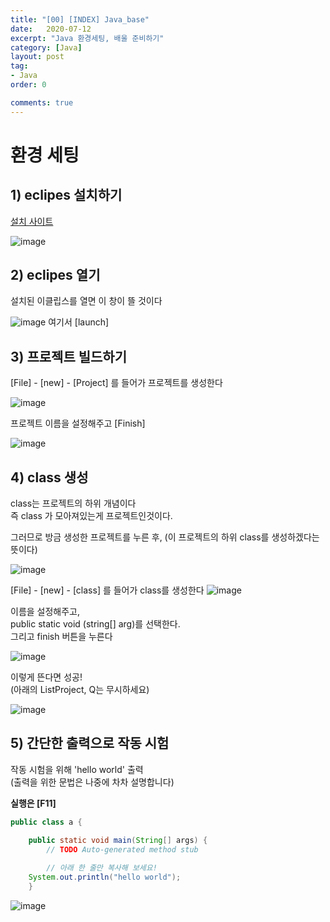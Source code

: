 ```yaml
---
title: "[00] [INDEX] Java_base"
date:   2020-07-12
excerpt: "Java 환경세팅, 배울 준비하기"
category: [Java]
layout: post
tag:
- Java
order: 0

comments: true
---
```



# 환경 세팅

## 1) eclipes 설치하기  

[설치 사이트](https://www.eclipse.org/downloads/)

![image](https://user-images.githubusercontent.com/76824611/114295833-a6673480-9ae2-11eb-94aa-df3673e2854a.png)
  
## 2) eclipes 열기  

설치된 이클립스를 열면 이 창이 뜰 것이다

![image](https://user-images.githubusercontent.com/76824611/114295848-cbf43e00-9ae2-11eb-80eb-08e0217cd2cf.png)
여기서 [launch]


## 3) 프로젝트 빌드하기  
[File] - [new] - [Project] 를 들어가 프로젝트를 생성한다

![image](https://user-images.githubusercontent.com/76824611/114295911-48871c80-9ae3-11eb-87fb-300e62f89682.png)



프로젝트 이름을 설정해주고 [Finish]


![image](https://user-images.githubusercontent.com/76824611/114296026-ef6bb880-9ae3-11eb-86ee-ee9483d4aa65.png)

## 4) class 생성  
class는 프로젝트의 하위 개념이다  
즉 class 가 모아져있는게 프로젝트인것이다.  


그러므로 방금 생성한 프로젝트를 누른 후, 
(이 프로젝트의 하위 class를 생성하겠다는 뜻이다)



![image](https://user-images.githubusercontent.com/76824611/114296131-6c972d80-9ae4-11eb-8056-eb456150dc4b.png)

[File] - [new] - [class] 를 들어가 class를 생성한다
![image](https://user-images.githubusercontent.com/76824611/114296162-92243700-9ae4-11eb-8a72-e77912423ab6.png)

이름을 설정해주고,   
public static void (string[] arg)를 선택한다.  
그리고 finish 버튼을 누른다

![image](https://user-images.githubusercontent.com/76824611/114296179-be3fb800-9ae4-11eb-8538-a265f9b5be2a.png)

이렇게 뜬다면 성공!  
(아래의 ListProject, Q는 무시하세요)

![image](https://user-images.githubusercontent.com/76824611/114296239-29898a00-9ae5-11eb-8559-e0bbb145c10e.png)


## 5) 간단한 출력으로 작동 시험  

작동 시험을 위해 'hello world' 출력   
(출력을 위한 문법은 나중에 차차 설명합니다)

**실행은 [F11]**

```java
public class a {

	public static void main(String[] args) {
	 	// TODO Auto-generated method stub
  
        // 아래 한 줄만 복사해 보세요!
	System.out.println("hello world");
	}
```

![image](https://user-images.githubusercontent.com/76824611/114296481-876aa180-9ae6-11eb-9d9a-3491442f829c.png)

